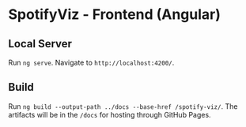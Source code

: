 # SpotifyViz - Frontend (Angular)

## Local Server
Run `ng serve`. Navigate to `http://localhost:4200/`.

## Build
Run `ng build --output-path ../docs --base-href /spotify-viz/`. The artifacts will be in the `/docs` for hosting through GitHub Pages.